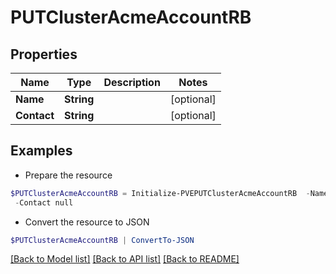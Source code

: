 # PUTClusterAcmeAccountRB
## Properties

Name | Type | Description | Notes
------------ | ------------- | ------------- | -------------
**Name** | **String** |  | [optional] 
**Contact** | **String** |  | [optional] 

## Examples

- Prepare the resource
```powershell
$PUTClusterAcmeAccountRB = Initialize-PVEPUTClusterAcmeAccountRB  -Name null `
 -Contact null
```

- Convert the resource to JSON
```powershell
$PUTClusterAcmeAccountRB | ConvertTo-JSON
```

[[Back to Model list]](../README.md#documentation-for-models) [[Back to API list]](../README.md#documentation-for-api-endpoints) [[Back to README]](../README.md)

